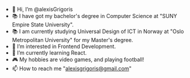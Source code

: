 - 👋 Hi, I’m @alexisGrigoris
- 📚 I have got my bachelor's degree in Computer Science at "SUNY Empire State University".
- 📚 I am currently studying Universal Design of ICT in Norway at "Oslo Metropolitan University" for my Master's degree.
- 👀 I’m interested in Frontend Development.
- 🌱 I’m currently learning React.
- 🎮 My hobbies are video games, and playing football!
- 📫 How to reach me "alexisgrigoris@gmail.com"

<!---
alexisGrigoris/alexisGrigoris is a ✨ special ✨ repository because its `README.md` (this file) appears on your GitHub profile.
You can click the Preview link to take a look at your changes.
--->
